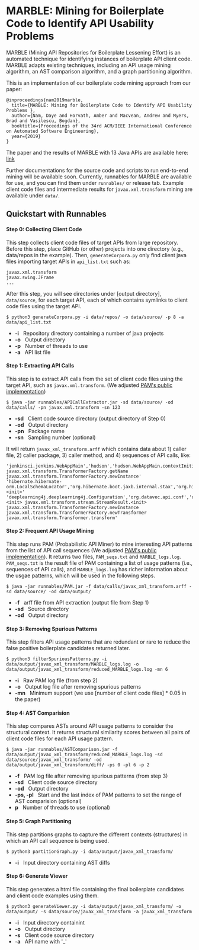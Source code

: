MARBLE: Mining for Boilerplate Code to Identify API Usability Problems 
================
MARBLE (Mining API Repositories for Boilerplate Lessening Effort) is an automated technique for identifying instances of boilerplate API client code. MARBLE adapts existing techniques, including an API usage mining algorithm, an AST comparison algorithm, and a graph partitioning algorithm.

This is an implementation of our boilerplate code mining approach from our paper:
```
@inproceedings{nam2019marble,
  title={MARBLE: Mining for Boilerplate Code to Identify API Usability Problems },
  author={Nam, Daye and Horvath, Amber and Macvean, Andrew and Myers, Brad and Vasilescu, Bogdan},
  booktitle={Proceedings of the 34rd ACM/IEEE International Conference on Automated Software Engineering},
  year={2019}
}
```

The paper and the results of MARBLE with 13 Java APIs are available here: [link](https://dayenam.com/MARBLE/)

Further documentations for the source code and scripts to run end-to-end mining will be available soon. 
Currently, runnables for MARBLE are available for use, and you can find them under ```runnables/``` or release tab. Example client code files and intermediate results for ```javax.xml.transform``` mining are available under ```data/```.

Quickstart with Runnables 
------------

#### Step 0: Collecting Client Code
This step collects client code files of target APIs from large repository. Before this step, place GitHub (or other) projects into one directory (e.g., data/repos in the example). Then, ```generateCorpora.py``` only find client java files importing target APIs in ```api_list.txt``` such as:
```
javax.xml.transform
javax.swing.JFrame
...
```
After this step, you will see directories under [output directory], ```data/source```, for each target API, each of which contains symlinks to client code files using the target API.

```
$ python3 generateCorpora.py -i data/repos/ -o data/source/ -p 8 -a data/api_list.txt
```
* **-i**  &nbsp;  Repository directory containing a number of java projects
* **-o**  &nbsp;  Output directory
* **-p** &nbsp; Number of threads to use
* **-a** &nbsp; API list file


#### Step 1: Extracting API Calls
This step is to extract API calls from the set of client code files using the target API, such as ```javax.xml.transform```. (We adjusted [PAM's public implementation](https://github.com/mast-group/api-mining))
```
$ java -jar runnables/APICallExtractor.jar -sd data/source/ -od data/calls/ -pn javax.xml.transform -sn 123
```
* **-sd**  &nbsp;  Client code source directory (output directory of Step 0)
* **-od**  &nbsp;  Output directory
* **-pn**  &nbsp;  Package name
* **-sn**  &nbsp;  Sampling number (optional)

It will return ```javax_xml_transform.arff``` which contains data about 1) caller file, 2) caller package, 3) caller method, and 4) sequences of API calls, like:
```
'jenkinsci.jenkins.WebAppMain','hudson','hudson.WebAppMain.contextInitialized(javax.servlet.ServletContextEvent)','javax.xml.transform.TransformerFactory.newInstance javax.xml.transform.TransformerFactory.getName javax.xml.transform.TransformerFactory.newInstance'
'hibernate.hibernate-orm.LocalSchemaLocator','org.hibernate.boot.jaxb.internal.stax','org.hibernate.boot.jaxb.internal.stax.LocalSchemaLocator.resolveLocalSchema(java.net.URL)','javax.xml.transform.stream.StreamSource.<init>'
'deeplearning4j.deeplearning4j.Configuration','org.datavec.api.conf','org.datavec.api.conf.Configuration.writeXml(java.io.OutputStream)','javax.xml.transform.dom.DOMSource.<init> javax.xml.transform.stream.StreamResult.<init> javax.xml.transform.TransformerFactory.newInstance javax.xml.transform.TransformerFactory.newTransformer javax.xml.transform.Transformer.transform'
```

#### Step 2: Frequent API Usage Mining
This step runs PAM (Probabilistic API Miner) to mine interesting API patterns from the list of API call sequences (We adjusted [PAM's public implementation](https://github.com/mast-group/api-mining)). It returns two files, ```PAM_seqs.txt``` and ```MARBLE_logs.log```. ```PAM_seqs.txt``` is the result file of PAM containing a list of usage patterns (i.e., sequences of API calls), and ```MARBLE_logs.log``` has richer information about the usgae patterns, which will be used in the following steps.
```
$ java -jar runnables/PAM.jar -f data/calls/javax_xml_transform.arff -sd data/source/ -od data/output/
```
* **-f**  &nbsp;  arff file from API extraction (output file from Step 1)
* **-sd**  &nbsp;  Source directory
* **-od**  &nbsp;  Output directory

#### Step 3: Removing Spurious Patterns
This step filters API usage patterns that are redundant or rare to reduce the false positive boilerplate candidates returned later.
```
$ python3 filterSpuriousPatterns.py -i data/output/javax_xml_transform/MARBLE_logs.log -o data/output/javax_xml_transform/reduced_MARBLE_logs.log -mn 6
```
* **-i**  &nbsp;  Raw PAM log file (from step 2)
* **-o**  &nbsp;  Output log file after removing spurious patterns
* **-mn** &nbsp;  Minimum support (we use [number of client code files] * 0.05 in the paper)

#### Step 4: AST Comparision
This step compares ASTs around API usage patterns to consider the structural context. It returns  structural similarity scores between all pairs of client code files for each API usage pattern.
```
$ java -jar runnables/ASTComparison.jar -f data/output/javax_xml_transform/reduced_MARBLE_logs.log -sd data/source/javax_xml_transform/ -od data/output/javax_xml_transform/diff/ -ps 0 -pl 6 -p 2
```
* **-f**  &nbsp;  PAM log file after removing spurious patterns (from step 3)
* **-sd**  &nbsp;  Client code source directory
* **-od**  &nbsp;  Output directory
* **-ps, -pl**  &nbsp;  Start and the last index of PAM patterns to set the range of AST comparision (optional)
* **p** &nbsp; Number of threads to use (optional)

#### Step 5: Graph Partitioning
This step partitions graphs to capture the different contexts (structures) in which an API call sequence is being used. 
```
$ python3 partitionGraph.py -i data/output/javax_xml_transform/
```
* **-i**  &nbsp;  Input directory containing AST diffs

#### Step 6: Generate Viewer
This step generates a html file containing the final boilerplate candidates and client code examples using them. 
```
$ python3 generateViewer.py -i data/output/javax_xml_transform/ -o data/output/ -s data/source/javax_xml_transform -a javax_xml_transform
```

* **-i**  &nbsp;  Input directory containint 
* **-o**  &nbsp;  Output directory
* **-s**  &nbsp;  Client code source directory
* **-a**  &nbsp;  API name with '\_'


